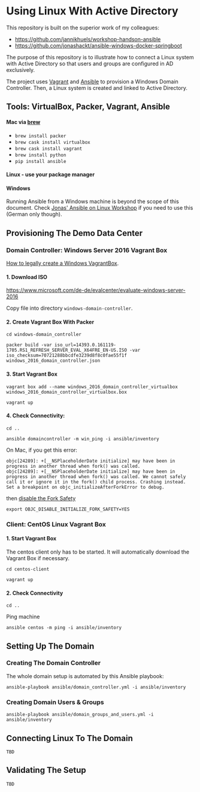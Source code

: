 Using Linux With Active Directory
======================================================================================

This repository is built on the superior work of my colleagues:
* https://github.com/jannikhuels/workshop-handson-ansible
* https://github.com/jonashackt/ansible-windows-docker-springboot

The purpose of this repository is to illustrate how to connect a Linux system with Active Directory so that users and groups are configured in AD exclusively.

The project uses [Vagrant](https://www.vagrantup.com/) and [Ansible](https://docs.ansible.com) to provision a Windows Domain Controller. Then, a Linux system is created and linked to Active Directory.

## Tools: VirtualBox, Packer, Vagrant, Ansible

#### Mac via [brew](https://brew.sh/index_de.html)
* `brew install packer`
* `brew cask install virtualbox`
* `brew cask install vagrant`
* `brew install python`
* `pip install ansible`

#### Linux - use your package manager

#### Windows
Running Ansible from a Windows machine is beyond the scope of this document. Check [Jonas' Ansible on Linux Workshop](https://github.com/jonashackt/ansible-linux-windows-workshop) if you need to use this (German only though).

## Provisioning The Demo Data Center

### Domain Controller: Windows Server 2016 Vagrant Box

[How to legally create a Windows VagrantBox](https://blog.codecentric.de/en/2017/04/ansible-docker-windows-containers-spring-boot/).


#### 1. Download ISO

https://www.microsoft.com/de-de/evalcenter/evaluate-windows-server-2016

Copy file into directory `windows-domain-controller`.

#### 2. Create Vagrant Box With Packer
```
cd windows-domain_controller
```

```
packer build -var iso_url=14393.0.161119-1705.RS1_REFRESH_SERVER_EVAL_X64FRE_EN-US.ISO -var iso_checksum=70721288bbcdfe3239d8f8c0fae55f1f windows_2016_domain_controller.json
```

#### 3. Start Vagrant Box
```
vagrant box add --name windows_2016_domain_controller_virtualbox  windows_2016_domain_controller_virtualbox.box
```

```
vagrant up
```

#### 4. Check Connectivity:

```
cd ..
```

```
ansible domaincontroller -m win_ping -i ansible/inventory
```

On Mac, if you get this error:
```
objc[24289]: +[__NSPlaceholderDate initialize] may have been in progress in another thread when fork() was called.
objc[24289]: +[__NSPlaceholderDate initialize] may have been in progress in another thread when fork() was called. We cannot safely call it or ignore it in the fork() child process. Crashing instead. Set a breakpoint on objc_initializeAfterForkError to debug.
```

then [disable the Fork Safety](https://github.com/ansible/ansible/issues/31869)
```
export OBJC_DISABLE_INITIALIZE_FORK_SAFETY=YES
```

### Client: CentOS Linux Vagrant Box

#### 1. Start Vagrant Box

The centos client only has to be started. It will automatically download the Vagrant Box if necessary.

```
cd centos-client
```

```
vagrant up
```

#### 2. Check Connectivity

```
cd ..
```

Ping machine

```
ansible centos -m ping -i ansible/inventory
```

## Setting Up The Domain

### Creating The Domain Controller

The whole domain setup is automated by this Ansible playbook:

```
ansible-playbook ansible/domain_controller.yml -i ansible/inventory
```

### Creating Domain Users & Groups

```
ansible-playbook ansible/domain_groups_and_users.yml -i ansible/inventory
```

## Connecting Linux To The Domain

```
TBD
```

## Validating The Setup

```
TBD
```
